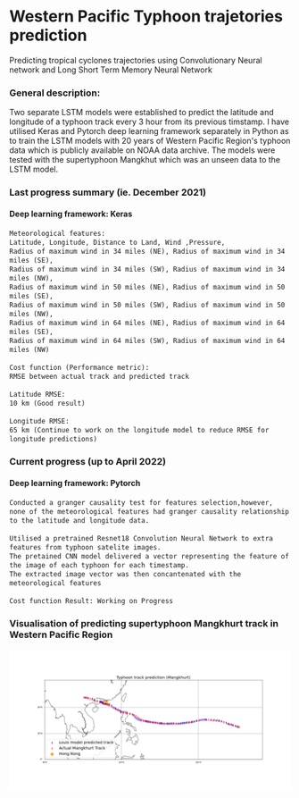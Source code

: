 # Western Pacific Typhoon trajetories prediction

Predicting tropical cyclones trajectories using Convolutionary Neural network and Long Short Term Memory Neural Network 


### General description: 

Two separate LSTM models were established to predict the latitude and longitude of a typhoon track every 3 hour from its previous timstamp. I have utilised Keras and Pytorch deep learning framework separately in Python as to train the LSTM models with 20 years of Western Pacific Region's typhoon data which is publicly available on NOAA data archive. The models were tested with the supertyphoon Mangkhut which was an unseen data to the LSTM model.


### Last progress summary (ie. December 2021)
#### Deep learning framework: Keras
```
Meteorological features: 
Latitude, Longitude, Distance to Land, Wind ,Pressure, 
Radius of maximum wind in 34 miles (NE), Radius of maximum wind in 34 miles (SE), 
Radius of maximum wind in 34 miles (SW), Radius of maximum wind in 34 miles (NW), 
Radius of maximum wind in 50 miles (NE), Radius of maximum wind in 50 miles (SE), 
Radius of maximum wind in 50 miles (SW), Radius of maximum wind in 50 miles (NW), 
Radius of maximum wind in 64 miles (NE), Radius of maximum wind in 64 miles (SE), 
Radius of maximum wind in 64 miles (SW), Radius of maximum wind in 64 miles (NW) 

Cost function (Performance metric): 
RMSE between actual track and predicted track

Latitude RMSE: 
10 km (Good result)

Longitude RMSE: 
65 km (Continue to work on the longitude model to reduce RMSE for longitude predictions)
```

### Current progress (up to April 2022)
#### Deep learning framework: Pytorch
```
Conducted a granger causality test for features selection,however, 
none of the meteorological features had granger causality relationship to the latitude and longitude data. 

Utilised a pretrained Resnet18 Convolution Neural Network to extra features from typhoon satelite images. 
The pretained CNN model delivered a vector representing the feature of the image of each typhoon for each timestamp. 
The extracted image vector was then concantenated with the meteorological features 

Cost function Result: Working on Progress 

```

### Visualisation of predicting supertyphoon Mangkhurt track in Western Pacific Region
<p align="center"><img src="Visualisation of predicting super tyhoon Mangkhurt.png"\></p>
